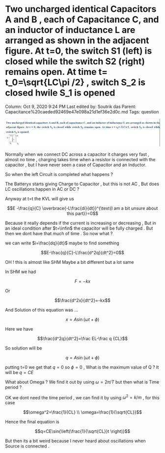 # Two uncharged identical Capacitors A and B , each of Capacitance C, and an inductor of inductance L are arranged as shown in the adjacent figure. At t=0, the switch S1 (left) is closed while the switch S2 (right) remains open. At time t= t_0=\sqrt{LC\pi /2} ,  switch S_2 is closed hwile S_1 is opened

Column: Oct 9, 2020 9:24 PM
Last edited by: Soutrik das
Parent: Capacitance%20caeded92469e47e098a21d1ef36e2d0c.md
Tags: question

![Two%20uncharged%20identical%20Capacitors%20A%20and%20B%20,%20each%20%209b1d619e7a424dbb9cbfc826d9049eed/Untitled.png](Two%20uncharged%20identical%20Capacitors%20A%20and%20B%20,%20each%20%209b1d619e7a424dbb9cbfc826d9049eed/Untitled.png)

Normally when we connect DC across a capacitor it charges very fast , almost no time , charging takes time when a resistor is connected with the capacitor , but I have never seen a case of Capacitor and an Inductor. 

So when the left Circuit is completed what happens ? 

The Batteryx starts giving Charge to Capacitor , but this is not AC , But does LC oscillations happen in AC or DC ?

Anyway at t=t the KVL will give us 

$$E -\frac{q}{C} \overbrace{-L\frac{di}{dt}}^{\text{I am a bit unsure about this part}}=0$$

Because it really depends if the current is increasing or decreasing , But in an ideal condition after $t=\infin$ the capacitor will be fully charged . But then we dont have that much of time . So now what ?

we can write $i=\frac{dq}{dt}$ maybe to find something

$$E-\frac{q}{C}-L\frac{d^2q}{dt^2}=0$$

OH ! this is almost like SHM  Maybe a bit different but a lot same 

In SHM we had 

$$F=-kx$$

Or 

$$\frac{d^2x}{dt^2}=-kx$$

And Solution of this equation was ... 

$$x=A\sin( \omega t+\phi)$$

Here we have 

$$\frac{d^2q}{dt^2}=\frac EL-\frac q {CL}$$

So solution will be 

$$q=A\sin{(\omega t+\phi)}$$

putting t=0 we get that $q=0$ so $\phi =0$ , What is the maximum value of Q ? It will be $q=CE$ 

What about Omega ? We find it out by using $\omega = 2\pi /T$ but then what is Time period ?

OK we dont need the time period , we can find it by using $\omega^2= k/m$ , for this case 

$$\omega^2=\frac{1}{CL} \\
\omega=\frac{1}{\sqrt{CL}}$$

Hence the final equation is 

$$q=CE\sin{\left(\frac{1}{\sqrt{CL}}t \right)}$$

But then its a bit weird because I never heard about oscillations when Source is connected .